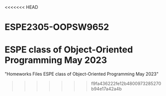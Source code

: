<<<<<<< HEAD
# ESPE2305-OOPSW9652
ESPE class of Object-Oriented Programming May 2023
=======
"Homeworks Files ESPE class of Object-Oriented Programming May 2023"
>>>>>>> f9fa436222fe12b4800973285270b94e17a42a4b
